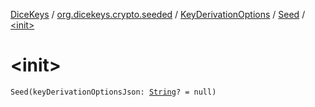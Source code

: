[DiceKeys](../../../index.md) / [org.dicekeys.crypto.seeded](../../index.md) / [KeyDerivationOptions](../index.md) / [Seed](index.md) / [&lt;init&gt;](./-init-.md)

# &lt;init&gt;

`Seed(keyDerivationOptionsJson: `[`String`](https://kotlinlang.org/api/latest/jvm/stdlib/kotlin/-string/index.html)`? = null)`